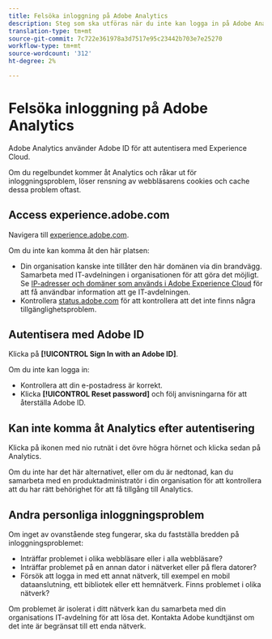 ```yaml
---
title: Felsöka inloggning på Adobe Analytics
description: Steg som ska utföras när du inte kan logga in på Adobe Analytics.
translation-type: tm+mt
source-git-commit: 7c722e361978a3d7517e95c23442b703e7e25270
workflow-type: tm+mt
source-wordcount: '312'
ht-degree: 2%

---
```



# Felsöka inloggning på Adobe Analytics

Adobe Analytics använder Adobe ID för att autentisera med Experience Cloud.

Om du regelbundet kommer åt Analytics och råkar ut för inloggningsproblem, löser rensning av webbläsarens cookies och cache dessa problem oftast.

## Access experience.adobe.com

Navigera till [experience.adobe.com](https://experience.adobe.com).

Om du inte kan komma åt den här platsen:

* Din organisation kanske inte tillåter den här domänen via din brandvägg. Samarbeta med IT-avdelningen i organisationen för att göra det möjligt. Se [IP-adresser och domäner som används i Adobe Experience Cloud](https://helpx.adobe.com/se/analytics/kb/adobe-ip-addresses.html) för att få användbar information att ge IT-avdelningen.
* Kontrollera [status.adobe.com](https://status.adobe.com) för att kontrollera att det inte finns några tillgänglighetsproblem.

## Autentisera med Adobe ID

Klicka på **[!UICONTROL Sign In with an Adobe ID]**.

Om du inte kan logga in:

* Kontrollera att din e-postadress är korrekt.
* Klicka **[!UICONTROL Reset password]** och följ anvisningarna för att återställa Adobe ID.

## Kan inte komma åt Analytics efter autentisering

Klicka på ikonen med nio rutnät i det övre högra hörnet och klicka sedan på Analytics.

Om du inte har det här alternativet, eller om du är nedtonad, kan du samarbeta med en produktadministratör i din organisation för att kontrollera att du har rätt behörighet för att få tillgång till Analytics.

## Andra personliga inloggningsproblem

Om inget av ovanstående steg fungerar, ska du fastställa bredden på inloggningsproblemet:

* Inträffar problemet i olika webbläsare eller i alla webbläsare?
* Inträffar problemet på en annan dator i nätverket eller på flera datorer?
* Försök att logga in med ett annat nätverk, till exempel en mobil dataanslutning, ett bibliotek eller ett hemnätverk. Finns problemet i olika nätverk?

Om problemet är isolerat i ditt nätverk kan du samarbeta med din organisations IT-avdelning för att lösa det. Kontakta Adobe kundtjänst om det inte är begränsat till ett enda nätverk.
